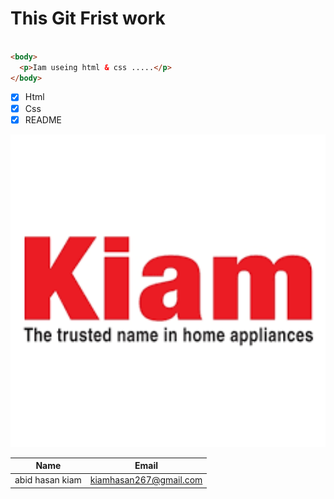 # This Git Frist work

~~~html

<body>
  <p>Iam useing html & css .....</p>
</body>
~~~

 - [x] Html
 - [x] Css
 - [x] README

<img src="./img/images.png" title="kiam" width="900" height="500"/>

| Name   | Email |  
 |------  |-------|
 |abid hasan kiam|kiamhasan267@gmail.com